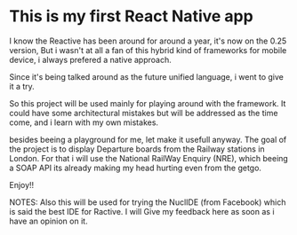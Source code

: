 # This is my first React Native app

I know the Reactive  has been around for around a year, it's now on the
0.25 version, But i wasn't at all a fan of this hybrid kind of frameworks for mobile
device, i always prefered a native approach.

Since it's being talked around as the future unified language, i went to give it a try.

So this project will be used mainly for playing around with the framework. It could have
some architectural mistakes but will be addressed as the time come, and i learn with my
own mistakes.

besides beeing a playground for me, let make it usefull anyway.
The goal of the project is to display Departure boards from the Railway stations in London.
For that i will use the National RailWay Enquiry (NRE), which beeing a SOAP API its already
making my head hurting even from the getgo.


Enjoy!!


NOTES:
Also this will be used for trying the NuclIDE (from Facebook) which is said the best IDE for Ractive.
I will Give my feedback here as soon as i have an opinion on it.
